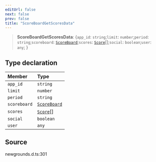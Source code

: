 ```yaml
---
editUrl: false
next: false
prev: false
title: "ScoreBoardGetScoresData"
---
```


> **ScoreBoardGetScoresData**: \{`app_id`: `string`;`limit`: `number`;`period`: `string`;`scoreboard`: [`ScoreBoard`](/api/type-aliases/scoreboard/);`scores`: [`Score`](/api/type-aliases/score/)[];`social`: `boolean`;`user`: `any`;  }

## Type declaration

| Member | Type |
| :------ | :------ |
| `app_id` | `string` |
| `limit` | `number` |
| `period` | `string` |
| `scoreboard` | [`ScoreBoard`](/api/type-aliases/scoreboard/) |
| `scores` | [`Score`](/api/type-aliases/score/)[] |
| `social` | `boolean` |
| `user` | `any` |

## Source

newgrounds.d.ts:301
